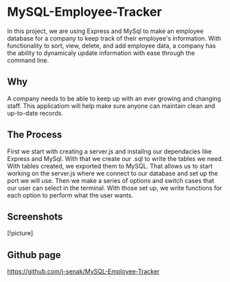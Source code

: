 # MySQL-Employee-Tracker
In this project, we are using Express and MySql to make an employee database for a company to keep track of their employee's information. With functionality to sort, view, delete, and add employee data, a company has the ability to dynamicaly update information with ease through the command line.

## Why
A company needs to be able to keep up with an ever growing and changing staff. This applicatiom will help make sure anyone can maintain clean and up-to-date records.

## The Process
First we start with creating a server.js and installng our dependacies like Express and MySql. With that we create our .sql to write the tables we need. With tables created, we exported them to MySQL. That allows us to start working on the server.js where we connect to our database and set up the port we will use. Then we make a series of options and switch cases that our user can select in the terminal. With those set up, we write functions for each option to perform what the user wants.

## Screenshots
[!picture]

## Github page
https://github.com/j-senak/MySQL-Employee-Tracker